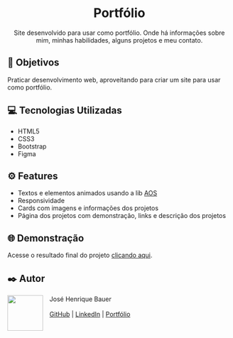 <h1 align="center">Portfólio</h1>

<p align="center">Site desenvolvido para usar como portfólio. Onde há informações sobre mim, minhas habilidades, alguns projetos e meu contato.</p>

## 🚀 Objetivos

Praticar desenvolvimento web, aproveitando para criar um site para usar como portfólio.

## 💻 Tecnologias Utilizadas

- HTML5
- CSS3
- Bootstrap
- Figma

## ⚙️ Features

- Textos e elementos animados usando a lib <a href="https://github.com/michalsnik/aos">AOS</a>
- Responsividade
- Cards com imagens e informações dos projetos
- Página dos projetos com demonstração, links e descrição dos projetos

## 🌐 Demonstração
Acesse o resultado final do projeto <a href="https://josebauer.com.br">clicando aqui</a>.

## ✒️ Autor
<p>
  <img align=left margin=10 width=80 src="https://avatars.githubusercontent.com/u/104539756?v=4"/>
  <p>&nbsp&nbsp&nbspJosé Henrique Bauer<br><br>
  &nbsp&nbsp&nbsp<a href="https://github.com/josebauer">GitHub</a>&nbsp;|&nbsp;<a href="https://www.linkedin.com/in/jose-henrique-bauer">LinkedIn</a>&nbsp;|&nbsp;<a href="https://josebauer.com.br">Portfólio</a>
  </p>
</p>
